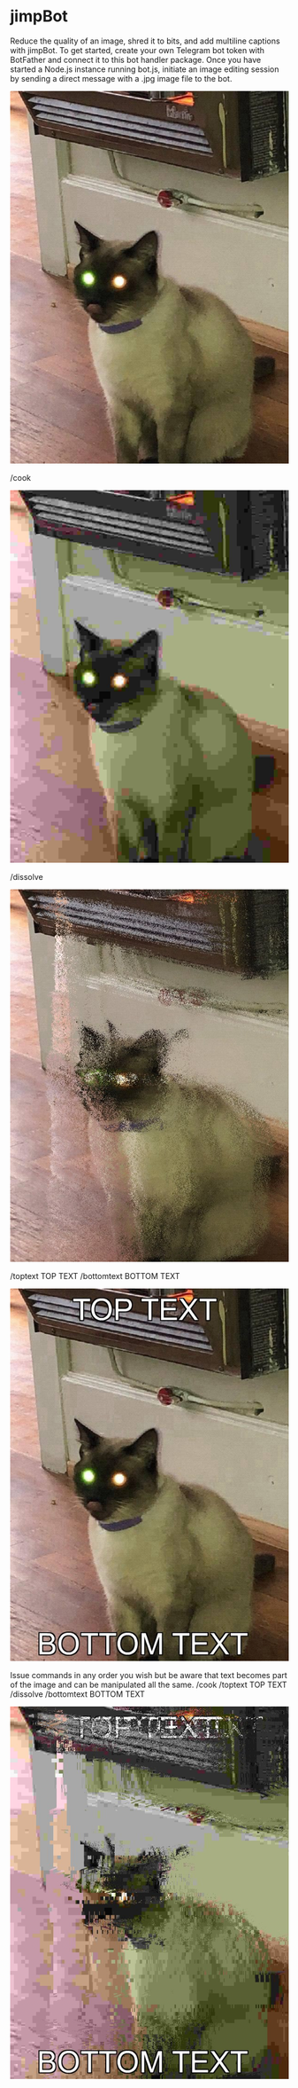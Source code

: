 # jimpBot
Reduce the quality of an image, shred it to bits, and add multiline captions with jimpBot. To get started, create your own Telegram bot token with BotFather and connect it to this bot handler package. Once you have started a Node.js instance running bot.js, initiate an image editing session by sending a direct message with a .jpg image file to the bot.

![original image](test_original.jpg)

/cook

![cooked image](test_cooked.jpg)

/dissolve

![dissolved image](test_dissolved.jpg)

/toptext TOP TEXT
/bottomtext BOTTOM TEXT

![original image](test_text.jpg)

Issue commands in any order you wish but be aware that text becomes part of the image and can be manipulated all the same. 
/cook
/toptext TOP TEXT
/dissolve
/bottomtext BOTTOM TEXT

![original image](test_everything.jpg)
